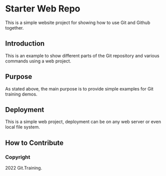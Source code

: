 # Starter Web Repo

This is a simple website project for showing how to use Git and Github together.

## Introduction

This is an example to show different parts of the Git repository and various 
commands using a web project.

## Purpose

As stated above, the main purpose is to provide simple examples for Git training
demos.

## Deployment

This is a simple web project, deployment can be on any web server or even local
file system.

## How to Contribute

### Copyright

2022 Git.Training.
